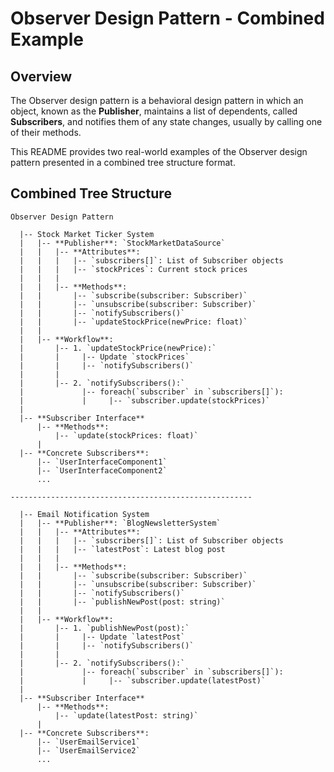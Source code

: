 # Observer Design Pattern - Combined Example

## Overview
The Observer design pattern is a behavioral design pattern in which an object, known as the **Publisher**, maintains a list of dependents, called **Subscribers**, and notifies them of any state changes, usually by calling one of their methods.

This README provides two real-world examples of the Observer design pattern presented in a combined tree structure format.

## Combined Tree Structure

```plaintext
Observer Design Pattern

  |-- Stock Market Ticker System
  |   |-- **Publisher**: `StockMarketDataSource`
  |   |   |-- **Attributes**:
  |   |   |   |-- `subscribers[]`: List of Subscriber objects
  |   |   |   |-- `stockPrices`: Current stock prices
  |   |   |
  |   |   |-- **Methods**:
  |   |       |-- `subscribe(subscriber: Subscriber)`
  |   |       |-- `unsubscribe(subscriber: Subscriber)`
  |   |       |-- `notifySubscribers()`
  |   |       |-- `updateStockPrice(newPrice: float)`
  |   |
  |   |-- **Workflow**:
  |       |-- 1. `updateStockPrice(newPrice):`
  |       |     |-- Update `stockPrices`
  |       |     |-- `notifySubscribers()`
  |       |
  |       |-- 2. `notifySubscribers():`
  |             |-- foreach(`subscriber` in `subscribers[]`):
  |             |     |-- `subscriber.update(stockPrices)`
  |
  |-- **Subscriber Interface**
      |-- **Methods**:
          |-- `update(stockPrices: float)`
      |
  |-- **Concrete Subscribers**:
      |-- `UserInterfaceComponent1`
      |-- `UserInterfaceComponent2`
      ...

------------------------------------------------------

  |-- Email Notification System
  |   |-- **Publisher**: `BlogNewsletterSystem`
  |   |   |-- **Attributes**:
  |   |   |   |-- `subscribers[]`: List of Subscriber objects
  |   |   |   |-- `latestPost`: Latest blog post
  |   |   |
  |   |   |-- **Methods**:
  |   |       |-- `subscribe(subscriber: Subscriber)`
  |   |       |-- `unsubscribe(subscriber: Subscriber)`
  |   |       |-- `notifySubscribers()`
  |   |       |-- `publishNewPost(post: string)`
  |   |
  |   |-- **Workflow**:
  |       |-- 1. `publishNewPost(post):`
  |       |     |-- Update `latestPost`
  |       |     |-- `notifySubscribers()`
  |       |
  |       |-- 2. `notifySubscribers():`
  |             |-- foreach(`subscriber` in `subscribers[]`):
  |             |     |-- `subscriber.update(latestPost)`
  |
  |-- **Subscriber Interface**
      |-- **Methods**:
          |-- `update(latestPost: string)`
      |
  |-- **Concrete Subscribers**:
      |-- `UserEmailService1`
      |-- `UserEmailService2`
      ...
